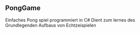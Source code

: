 PongGame
----------------------------------

Einfaches Pong spiel programmiert in C#
Dient zum lernes des Grundlegenden Aufbaus von Echtzeispielen 